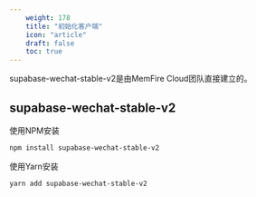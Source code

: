 ```yaml
---
    weight: 178
    title: "初始化客户端"
    icon: "article"
    draft: false
    toc: true
---
```





supabase-wechat-stable-v2是由MemFire Cloud团队直接建立的。


## supabase-wechat-stable-v2

使用NPM安装

```bash
npm install supabase-wechat-stable-v2
```

使用Yarn安装

```bash
yarn add supabase-wechat-stable-v2
```

